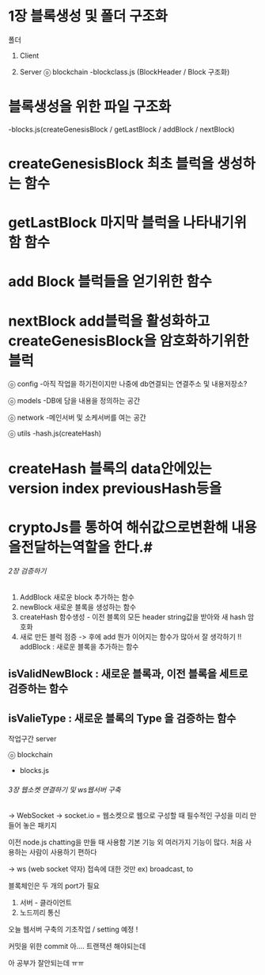 # 1장 블록생성 및 폴더 구조화

폴더
1. Client

2. Server
ⓞ blockchain
-blockclass.js (BlockHeader / Block 구조화)
# 블록생성을 위한 파일 구조화 #

-blocks.js(createGenesisBlock / getLastBlock / addBlock / nextBlock)
# createGenesisBlock 최초 블럭을 생성하는 함수 #
# getLastBlock 마지막 블럭을 나타내기위함 함수 #
# add Block 블럭들을 얻기위한 함수 #
# nextBlock add블럭을 활성화하고 createGenesisBlock을 암호화하기위한 블럭 #

ⓞ config
-아직 작업을 하기전이지만 나중에 db연결되는 연결주소 및 내용저장소?

ⓞ models
-DB에 담을 내용을 정의하는 공간

ⓞ network
-메인서버 및 소케서버를 여는 공간

ⓞ utils
-hash.js(createHash)
# createHash 블록의 data안에있는 version index previousHash등을 #
# cryptoJs를 통하여 해쉬값으로변환해 내용을전달하는역할을 한다.#

###### 2장 검증하기 #######
1. AddBlock 새로운 block 추가하는 함수
2. newBlock 새로운 블록을 생성하는 함수
3. createHash 함수생성 - 이전 블록의 모든 header string값을 받아와 새 hash 암호화
4. 새로 만든 블럭 점증 -> 후에 add
뭔가 이어지는 함수가 많아서 잘 생각하기 !! 
addBlock : 새로운 블록을 추가하는 함수 
## isValidNewBlock : 새로운 블록과, 이전 블록을 세트로 검증하는 함수 ##
## isValieType : 새로운 블록의 Type 을 검증하는 함수 ##

작업구간
server

ⓞ blockchain
- blocks.js


###### 3장 웹소켓 연결하기 및 ws웹서버 구축 #######
-> WebSocket 
-> socket.io = 웹소켓으로 웹으로 구성할 때 필수적인 구성을 미리 만들어 놓은 패키지 

   이전 node.js chatting을 만들 때 사용함
   기본 기능 외 여러가지 기능이 많다. 
   처음 사용하는 사람이 사용하기 편하다

-> ws (web socket 약자) 
   접속에 대한 것만 ex) broadcast, to 

 

블록체인은 두 개의 port가 필요

1) 서버 - 클라이언트 
2) 노드끼리 통신 

 

오늘 웹서버 구축의 기초작업 / setting 예정 ! 

커밋을 위한 commit 아.... 트랜잭션 해야되는데

아 공부가 잘안되는데 ㅠㅠ